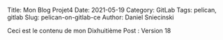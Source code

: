 Title: Mon Blog Projet4
Date: 2021-05-19
Category: GitLab
Tags: pelican, gitlab
Slug: pelican-on-gitlab-ce
Author: Daniel Sniecinski


Ceci est le contenu de mon Dixhuitième Post :
Version 18 
